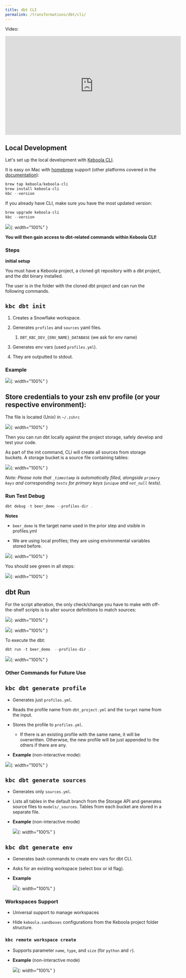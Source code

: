 ```yaml
---
title: dbt CLI
permalink: /transformations/dbt/cli/
---
```


Video:
<iframe width="560" height="315" src="https://www.youtube.com/embed/q3wZ8gukpnw" title="YouTube video player" frameborder="0" allow="accelerometer; autoplay; clipboard-write; encrypted-media; gyroscope; picture-in-picture" allowfullscreen></iframe>

## Local Development

Let's set up the local development with [Keboola CLI](https://developers.keboola.com/cli/).

It is easy on Mac with [homebrew](https://docs.brew.sh/Installation.html) support (other platforms covered in the [documentation](https://developers.keboola.com/cli/installation/)):

```java
brew tap keboola/keboola-cli
brew install keboola-cli
kbc --version
```

If you already have CLI, make sure you have the most updated version:

```java
brew upgrade keboola-cli
kbc --version
```

![](imgs/2772467715.png){: width="100%" }

**You will then gain access to dbt-related commands within Keboola CLI!**

### Steps

**initial setup**

You must have a Keboola project, a cloned git repository with a dbt project, and the dbt binary installed.

The user is in the folder with the cloned dbt project and can run the following commands.

`kbc dbt init`
--------------

1.  Creates a Snowflake workspace.

2.  Generates `profiles` and `sources` yaml files.

    1.  `DBT_KBC_DEV_{ENV_NAME}_DATABASE` (we ask for env name)

3.  Generates env vars (used `profiles.yml`).

4.  They are outputted to stdout.


### Example

![](imgs/2770010115.jpg){: width="100%" }

Store credentials to your zsh env profile (or your respective environment):
---------------------------------------------------------------------------

The file is located (Unix) in `~/.zshrc`

![](imgs/2770206732.png){: width="100%" }

Then you can run dbt locally against the project storage, safely develop and test your code.

As part of the init command, CLI will create all sources from storage buckets. A storage bucket is a source file containing tables:

![](imgs/2777448699.png){: width="100%" }

*Note: Please note that `_timestamp` is automatically filled, alongside `primary keys` and corresponding `tests` for primary keys (`unique` and `not_null` tests).*

### Run Test Debug

```java
dbt debug -t beer_demo --profiles-dir .
```

**Notes**

*   `beer_demo` is the target name used in the prior step and visible in profiles.yml


*   We are using local profiles; they are using environmental variables stored before.


![](imgs/2769649699.png){: width="100%" }

You should see green in all steps:

![](imgs/2770239505.png){: width="100%" }

dbt Run
-------

For the script alteration, the only check/change you have to make with off-the-shelf scripts is to alter source definitions to match sources:

![](imgs/2769879073.png){: width="100%" }


![](imgs/2770042889.png){: width="100%" }

To execute the dbt:

```java
dbt run -t beer_demo  --profiles-dir .
```

![](imgs/2769879081.png){: width="100%" }

### Other Commands for Future Use

`kbc dbt generate profile`
--------------------------

*   Generates just `profiles.yml`.

*   Reads the profile name from `dbt_project.yml` and the `target` name from the input.

*   Stores the profile to `profiles.yml`.

    *   If there is an existing profile with the same name, it will be overwritten. Otherwise, the new profile will be just appended to the others if there are any.

*   **Example** (non-interactive mode):


![](imgs/2770010121.jpg){: width="100%" }

`kbc dbt generate sources`
--------------------------

*   Generates only `sources.yml`.

*   Lists all tables in the default branch from the Storage API and generates source files to `models/_sources`. Tables from each bucket are stored in a separate file.

*   **Example** (non-interactive mode)

    ![](imgs/2770010127.jpg){: width="100%" }

`kbc dbt generate env`
----------------------

*   Generates bash commands to create env vars for dbt CLI.

*   Asks for an existing workspace (select box or id flag).

*   **Example**

    ![](imgs/2770010133.jpg ){: width="100%" }

### Workspaces Support

*   Universal support to manage workspaces

*   Hide `keboola.sandboxes` configurations from the Keboola project folder structure.


### `kbc remote workspace create`

*   Supports parameter `name`, `type`, and `size` (for `python` and `r`).

*   **Example** (non-interactive mode)

    ![](imgs/2770010139.jpg){: width="100%" }
